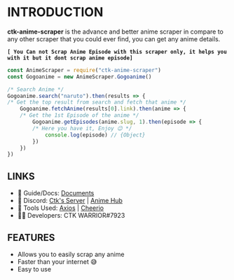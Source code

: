 # INTRODUCTION
**ctk-anime-scraper** is the advance and better anime scraper in compare to any other scraper that you could ever find, you can get any anime details.


**`[ You Can not Scrap Anime Episode with this scraper only, it helps you with it but it dont scrap anime episode]`**

```js
const AnimeScraper = require("ctk-anime-scraper")
const Gogoanime = new AnimeScraper.Gogoanime()

/* Search Anime */
Gogoanime.search("naruto").then(results => {
/* Get the top result from search and fetch that anime */
	Gogoanime.fetchAnime(results[0].link).then(anime => {
	/* Get the 1st Episode of the anime */
		Gogoanime.getEpisodes(anime.slug, 1).then(episode => {
		/* Here you have it, Enjoy 😉 */
			console.log(episode) // {Object}
		})
	})
})
```

## LINKS
- 📃 Guide/Docs: [Documents](https://ctk-doc.gitbook.io/ctk-anime-scraper/) 
- 💬 Discord: [Ctk's Server](https://withwin.in/dbd) | [Anime Hub](https://discord.io/anime_hub)
- 🔨 Tools Used: [Axios](https://www.npmjs.com/package/axios) | [Cheerio](https://www.npmjs.com/package/cheerio) 
- 👩‍💻 Developers: CTK WARRIOR#7923

## FEATURES
- Allows you to easily scrap any anime
- Faster than your internet 😅
- Easy to use